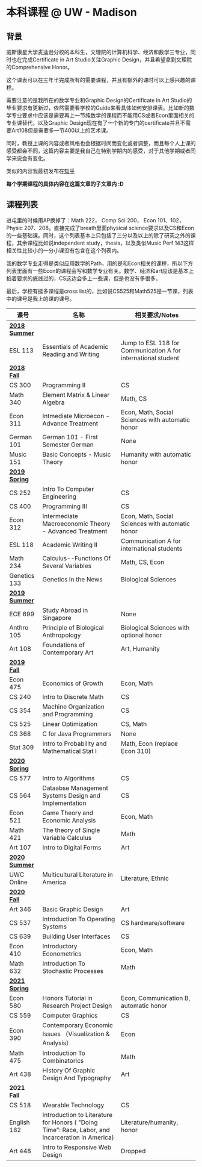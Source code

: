 # 本科课程 @ UW - Madison

## 背景

威斯康星大学麦迪逊分校的本科生，文理院的计算机科学、经济和数学三专业，同时也在完成Certificate in Art Studio关注Graphic Design，并且希望拿到文理院的Comprehensive Honor。

这个课表可以在三年半完成所有的需要课程，并且有额外的课时可以上感兴趣的课程。

需要注意的是我所在的数学专业和Graphic Design的Certificate in Art Studio的毕业要求有更新过，依然需要看学校的Guide来看具体如何安排课表。比如新的数学专业要求中应该是需要再上一节纯数学的课程而不能用CS或者Econ里面相关的专业课替代，以及Graphic Design现在有了一个新的专门的certificate并且不需要Art108但是需要多一节400以上的艺术课。

同时，教授上课的内容或者风格也会根据时间而变化或者调整，而且每个人上课的感受都会不同，这篇内容主要是我自己在特别学期内的感受，对于其他学期或者同学来说会有变化。

类似的内容我最初发布在[知乎](https://www.zhihu.com/people/sun-yu-ren-94/posts)

**每个学期课程的具体内容在这篇文章的子文章内 :D**

## 课程列表

进屯里的时候用AP换掉了：Math 222， Comp Sci 200， Econ 101、102， Physic 207、208。直接完成了breath里面physical science要求以及CS和Econ的一些基础课。同时，这个列表基本上只包括了三分以及以上的除了研究之外的课程，其余课程比如说independent study，thesis，以及类似Music Perf 143这样相关性比较小的一分小课没有包含在这个列表内。

我的数学专业走得是类似应用数学的Path，用的是和Econ相关的课程，所以下方列表里面有一些Econ的课程会写和数学专业有关。数学、经济和art应该是基本上掐着要求的底线过的，CS这边会多上一些课，但是也没有多很多。

最后，学校有挺多课程是cross list的，比如说CS525和Math525是一节课，列表中的课号是我上的课的课号。

| 课号                                        | 名称                                                                                               | 相关要求/Notes                                                    |
| ----------------------------------------- | ------------------------------------------------------------------------------------------------ | ------------------------------------------------------------- |
| ****[**2018 Summer**](2018-summer.md)**** |                                                                                                  |                                                               |
| ESL 113                                   | Essentials of Academic Reading and Writing                                                       | Jump to ESL 118 for Communication A for international student |
| ****[**2018 Fall**](2018-fall.md)****     |                                                                                                  |                                                               |
| CS 300                                    | Programming Ⅱ                                                                                    | CS                                                            |
| Math 340                                  | Element Matrix & Linear Algebra                                                                  | Math, CS                                                      |
| Econ 311                                  | Intmediate Microecon - Advance Treatment                                                         | Econ, Math, Social Sciences with automatic honor              |
| German 101                                | German 101 - First Semester German                                                               | None                                                          |
| Music 151                                 | Basic Concepts - Music Theory                                                                    | Humanity with automatic honor                                 |
| ****[**2019 Spring**](2019-spring.md)**** |                                                                                                  |                                                               |
| CS 252                                    | Intro To Computer Engineering                                                                    | CS                                                            |
| CS 400                                    | Programming III                                                                                  | CS                                                            |
| Econ 312                                  | Intermediate Macroeconomic Theory - Advanced Treatment                                           | Econ, Math, Social Sciences with automatic honor              |
| ESL 118                                   | Academic Writing II                                                                              | Communication A for international students                    |
| Math 234                                  | Calculus--Functions Of Several Variables                                                         | Math, CS, Econ                                                |
| Genetics 133                              | Genetics In the News                                                                             | Biological Sciences                                           |
| ****[**2019 Summer**](2019-summer.md)**** |                                                                                                  |                                                               |
| ECE 699                                   | Study Abroad in Singapore                                                                        | None                                                          |
| Anthro 105                                | Principle of Biological Anthropology                                                             | Biological Sciences with optional honor                       |
| Art 108                                   | Foundations of Contemporary Art                                                                  | Art, Humanity                                                 |
| ****[**2019 Fall**](2019-fall.md)****     |                                                                                                  |                                                               |
| Econ 475                                  | Economics of Growth                                                                              | Econ, Math                                                    |
| CS 240                                    | Intro to Discrete Math                                                                           | CS                                                            |
| CS 354                                    | Machine Organization and Programming                                                             | CS                                                            |
| CS 525                                    | Linear Optimization                                                                              | CS, Math                                                      |
| CS 368                                    | C for Java Programmers                                                                           | None                                                          |
| Stat 309                                  | Intro to Probability and Mathematical Stat I                                                     | Math, Econ (replace Econ 310)                                 |
| ****[**2020 Spring**](2020-spring.md)**** |                                                                                                  |                                                               |
| CS 577                                    | Intro to Algorithms                                                                              | CS                                                            |
| CS 564                                    | Dataabse Management Systems Design and Implementation                                            | CS                                                            |
| Econ 521                                  | Game Theory and Economic Analysis                                                                | Econ, Math                                                    |
| Math 421                                  | The theory of Single Variable Calculus                                                           | Math                                                          |
| Art 107                                   | Intro to Digital Forms                                                                           | Art                                                           |
| ****[**2020 Summer**](2020-summer.md)**** |                                                                                                  |                                                               |
| UWC Online                                | Multicultural Literature in America                                                              | Literature, Ethnic                                            |
| ****[**2020 Fall**](2020-fall.md)****     |                                                                                                  |                                                               |
| Art 346                                   | Basic Graphic Design                                                                             | Art                                                           |
| CS 537                                    | Introduction To Operating Systems                                                                | CS hardware/software                                          |
| CS 639                                    | Building User Interfaces                                                                         | CS                                                            |
| Econ 410                                  | Introductory Econometrics                                                                        | Econ, Math                                                    |
| Math 632                                  | Introduction To Stochastic Processes                                                             | Math                                                          |
| ****[**2021 Spring**](2021-spring.md)**** |                                                                                                  |                                                               |
| Econ 580                                  | Honors Tutorial in Research Project Design                                                       | Econ, Communication B, automatic honor                        |
| CS 559                                    | Computer Graphics                                                                                | CS                                                            |
| Econ 390                                  | Contemporary Economic Issues （Visualization & Analysis）                                          | Econ                                                          |
| Math 475                                  | Introduction To Combinatorics                                                                    | Math                                                          |
| Art 438                                   | History Of Graphic Design And Typography                                                         | Art                                                           |
| **2021 Fall**                             |                                                                                                  |                                                               |
| CS 518                                    | Wearable Technology                                                                              | CS                                                            |
| English 182                               | Introduction to Literature for Honors ( "Doing Time”: Race, Labor, and Incarceration in America) | Literature/humanity, honor                                    |
| Art 448                                   | Intro to Responsive Web Design                                                                   | Dropped                                                       |
